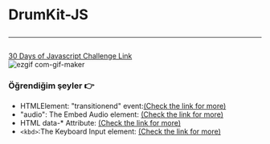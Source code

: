 # DrumKit-JS <hr>
[30 Days of Javascript Challenge Link](https://www.youtube.com/watch?v=VuN8qwZoego&list=PLu8EoSxDXHP6CGK4YVJhL_VWetA865GOH)
 <br>
 ![ezgif com-gif-maker](https://user-images.githubusercontent.com/50294199/103650622-5de32c80-4f71-11eb-9e2c-486ca0a8e075.gif)
 
 ### Öğrendiğim şeyler 👉

- HTMLElement: "transitionend" event:[(Check the link for more)](https://developer.mozilla.org/en-US/docs/Web/API/HTMLElement/transitionend_event)
- "audio": The Embed Audio element: [(Check the link for more)](https://developer.mozilla.org/en-US/docs/Web/HTML/Element/audio)
- HTML data-* Attribute: [(Check the link for more)](https://www.w3schools.com/tags/att_data-.asp)
- `<kbd>`:The Keyboard Input element:  [(Check the link for more)](https://developer.mozilla.org/en-US/docs/Web/HTML/Element/kbd)

